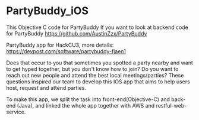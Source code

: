# PartyBuddy_iOS
This Objective C code for PartyBuddy
If you want to look at backend code for PartyBuddy
https://github.com/AustinZzx/PartyBuddy

PartyBuddy app for HackCU3, more details:
https://devpost.com/software/partybuddy-fjaen1

Does that occur to you that sometimes you spotted a party nearby and want to get hyped together, but you don't know how to join? Do you want to reach out new people and attend the best local meetings/parties? These questions inspired our team to develop this IOS app that aims to help users host, request and attend parties.

To make this app, we split the task into front-end(Objective-C) and back-end (Java), and linked the whole app together with AWS and restful-web-service. 


